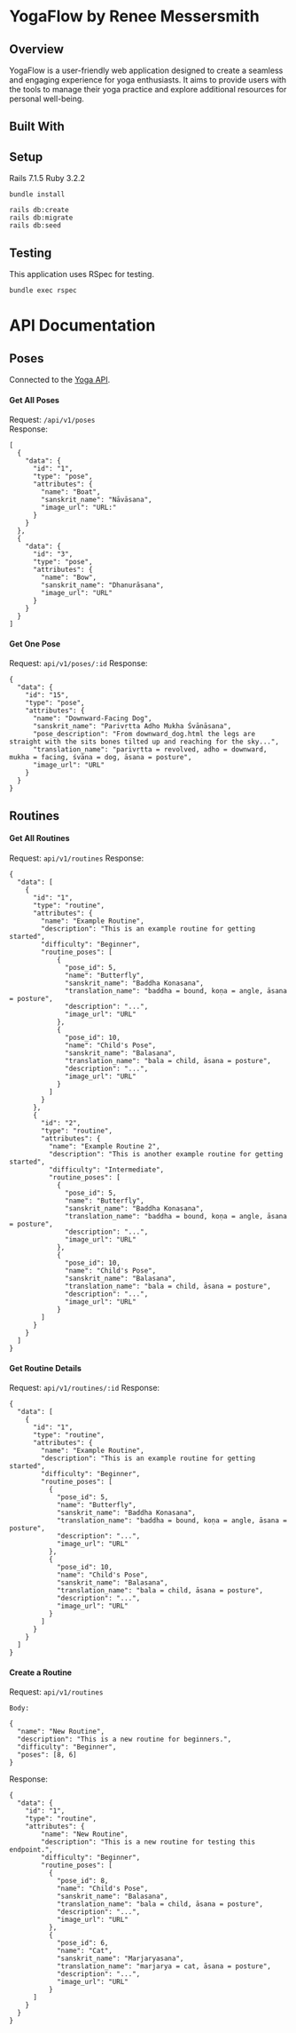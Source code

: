# YogaFlow by Renee Messersmith

## Overview
YogaFlow is a user-friendly web application designed to create a seamless and engaging experience for yoga enthusiasts. It aims to provide users with the tools to manage their yoga practice and explore additional resources for personal well-being.

## Built With


## Setup
Rails 7.1.5
Ruby 3.2.2

```
bundle install

rails db:create
rails db:migrate
rails db:seed
```

## Testing
This application uses RSpec for testing.
```
bundle exec rspec
```

# API Documentation

<!-- ### Users
#### Create a Session (Login)
Request:
```
POST /api/v1/sessions/

Body:
{
  "email": "jane.doe@example.com",
  "password": "password"
}
```
Successful Response:
```
{
  "token": "MY TOKEN",
  "user": {
    "data": {
      "id": "1",
      "type": "user",
      "attributes": {
        "name": "Dolly Parton",
        "email": "dollyP@email.com"
      }
    }
  }
}
```
Error Response:
```
{
  "status": 401,
  "message": "Invalid login credentials"
}
``` -->

## Poses
Connected to the [Yoga API](https://github.com/alexcumplido/yoga-api).<br>
#### Get All Poses
Request: `/api/v1/poses`<br>
Response:
```
[
  {
    "data": {
      "id": "1",
      "type": "pose",
      "attributes": {
        "name": "Boat",
        "sanskrit_name": "Nāvāsana",
        "image_url": "URL:"
      }
    }
  },
  {
    "data": {
      "id": "3",
      "type": "pose",
      "attributes": {
        "name": "Bow",
        "sanskrit_name": "Dhanurāsana",
        "image_url": "URL"
      }
    }
  }
]
```
#### Get One Pose
Request: `api/v1/poses/:id`
Response:
```
{
  "data": {
    "id": "15",
    "type": "pose",
    "attributes": {
      "name": "Downward-Facing Dog",
      "sanskrit_name": "Parivṛtta Adho Mukha Śvānāsana",
      "pose_description": "From downward_dog.html the legs are straight with the sits bones tilted up and reaching for the sky...",
      "translation_name": "parivṛtta = revolved, adho = downward, mukha = facing, śvāna = dog, āsana = posture",
      "image_url": "URL"
    }
  }
}
```
## Routines
#### Get All Routines
Request: `api/v1/routines`
Response:
```
{
  "data": [
    {
      "id": "1",
      "type": "routine",
      "attributes": {
        "name": "Example Routine",
        "description": "This is an example routine for getting started",
        "difficulty": "Beginner",
        "routine_poses": [
            {
              "pose_id": 5,
              "name": "Butterfly",
              "sanskrit_name": "Baddha Konasana",
              "translation_name": "baddha = bound, koṇa = angle, āsana = posture",
              "description": "...",
              "image_url": "URL"
            },
            {
              "pose_id": 10,
              "name": "Child's Pose",
              "sanskrit_name": "Balasana",
              "translation_name": "bala = child, āsana = posture",
              "description": "...",
              "image_url": "URL"
            }
          ]
        }
      },
      {
        "id": "2",
        "type": "routine",
        "attributes": {
          "name": "Example Routine 2",
          "description": "This is another example routine for getting started",
          "difficulty": "Intermediate",
          "routine_poses": [
            {
              "pose_id": 5,
              "name": "Butterfly",
              "sanskrit_name": "Baddha Konasana",
              "translation_name": "baddha = bound, koṇa = angle, āsana = posture",
              "description": "...",
              "image_url": "URL"
            },
            {
              "pose_id": 10,
              "name": "Child's Pose",
              "sanskrit_name": "Balasana",
              "translation_name": "bala = child, āsana = posture",
              "description": "...",
              "image_url": "URL"
            }
        ]
      }
    }
  ]
}
```

#### Get Routine Details
Request: `api/v1/routines/:id`
Response:
```
{
  "data": [
    {
      "id": "1",
      "type": "routine",
      "attributes": {
        "name": "Example Routine",
        "description": "This is an example routine for getting started",
        "difficulty": "Beginner",
        "routine_poses": [
          {
            "pose_id": 5,
            "name": "Butterfly",
            "sanskrit_name": "Baddha Konasana",
            "translation_name": "baddha = bound, koṇa = angle, āsana = posture",
            "description": "...",
            "image_url": "URL"
          },
          {
            "pose_id": 10,
            "name": "Child's Pose",
            "sanskrit_name": "Balasana",
            "translation_name": "bala = child, āsana = posture",
            "description": "...",
            "image_url": "URL"
          }
        ]
      }
    }
  ]
}

```

#### Create a Routine
Request: `api/v1/routines`
```
Body:

{
  "name": "New Routine",
  "description": "This is a new routine for beginners.",
  "difficulty": "Beginner",
  "poses": [8, 6]
}
```
Response:
```
{
  "data": {
    "id": "1",
    "type": "routine",
    "attributes": {
        "name": "New Routine",
        "description": "This is a new routine for testing this endpoint.",
        "difficulty": "Beginner",
        "routine_poses": [
          {
            "pose_id": 8,
            "name": "Child's Pose",
            "sanskrit_name": "Balasana",
            "translation_name": "bala = child, āsana = posture",
            "description": "...",
            "image_url": "URL"
          },
          {
            "pose_id": 6,
            "name": "Cat",
            "sanskrit_name": "Marjaryasana",
            "translation_name": "marjarya = cat, āsana = posture",
            "description": "...",
            "image_url": "URL"
          }
      ]
    }
  }
}
```
